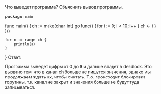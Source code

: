 Что выведет программа? Объяснить вывод программы.

package main

func main() {
	ch := make(chan int)
	go func() {
		for i := 0; i < 10; i++ {
			ch <- i
		}
	}()

	for n := range ch {
		println(n)
	}
}
Ответ:

Программа выведет цифры от 0 до 9 и дальше впадет в deadlock. Это вызвано тем,
что в канал ch больше не пишутся значения, однако мы продолжаем ждать их, чтобы считать.
Т.о. происходит блокировка горутины, т.к. канал не закрыт и значения больше не будут туда записываться.